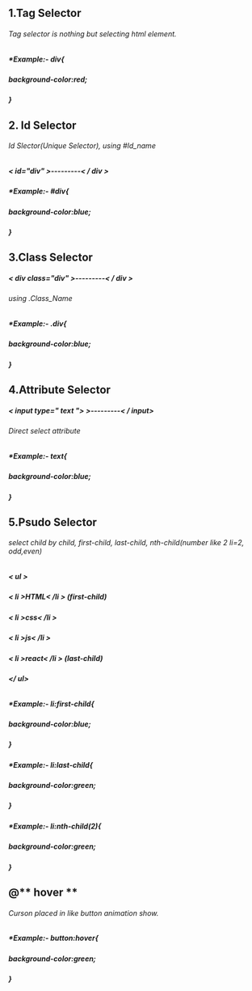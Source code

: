 ## 1.Tag Selector
######  Tag selector is nothing but selecting html element.
#####   *Example:- div{
#####   background-color:red;
##### }

##  2. Id Selector
######  Id Slector(Unique Selector), using #Id_name
##### < id="div" >---------< / div >
##### *Example:- #div{
#####    background-color:blue;
##### }
##   3.Class Selector
##### < div class="div" >---------< / div >
######  using .Class_Name
##### *Example:- .div{
#####    background-color:blue;
##### }
##  4.Attribute Selector
##### < input type=" text "> >---------< / input>
######  Direct select attribute
##### *Example:- text{
#####    background-color:blue;
##### }
## 5.Psudo Selector
###### select child by child, first-child, last-child, nth-child(number like 2 li=2, odd,even)
##### < ul >
#####      < li >HTML< /li > (first-child)
#####      < li >css< /li >
#####      < li >js< /li >
#####      < li >react< /li > (last-child)
#####  </ ul> 
######  
##### *Example:- li:first-child{
#####    background-color:blue;
##### }
##### *Example:- li:last-child{
#####    background-color:green;
##### }
##### *Example:- li:nth-child(2){
#####    background-color:green;
##### }

## @** hover **
###### Curson placed in like button animation show.
##### *Example:- button:hover{
#####  background-color:green;
##### }